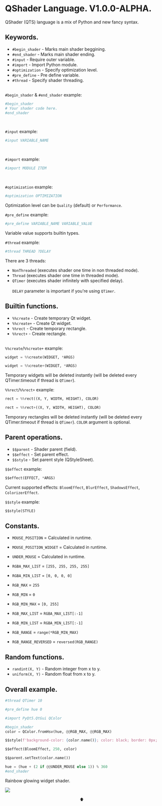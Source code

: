 # QShader Language. V1.0.0-ALPHA.
QShader (QTS) language is a mix of Python and new fancy syntax.

<h2>Keywords.</h2>

* `#begin_shader` - Marks main shader beggining.
* `#end_shader` - Marks main shader ending.
* `#input` - Require outer variable.
* `#import` - Import Python module.
* `#optimization` - Specify optimization level.
* `#pre_define` - Pre define variable.
* `#thread` - Specify shader threading.<br><br>

`#begin_shader` & `#end_shader` example:
```python
#begin_shader
# Your shader code here.
#end_shader
```
<br>

`#input` example:
```python
#input VARIABLE_NAME
```
<br>

`#import` example:
```python
#import MODULE ITEM
```
<br>

`#optimization` example:
```python
#optimization OPTIMIZATION
```
Optimization level can be `Quality` (default) or `Performance`.<br>

`#pre_define` example:
```python
#pre_define VARIABLE_NAME VARIABLE_VALUE
```
Variable value supports builtin types.<br>

`#thread` example:
```python
#thread THREAD ?DELAY
```
There are 3 threads:
* `NonThreaded` (executes shader one time in non threaded mode).
* `Thread` (executes shader one time in threaded mode).
* `QTimer` (executes shader infinitely with specified delay).
<br><BR>`DELAY` parameter is important if you're using `QTimer`.

<h2>Builtin functions.</h2>

* `%%create` - Create temporary Qt widget.
* `%%create+` - Create Qt widget.
* `%%rect` - Create temporary rectangle.
* `%%rect+` - Create rectangle.<br><br>

`%%create`/`%%create+` example:
```python
widget = %%create(WIDGET, *ARGS)

widget = %%create+(WIDGET, *ARGS)
```
Temporary widgets will be deleted instantly (will be deleted every QTimer.timeout if thread is `QTimer`).<br>

`%%rect`/`%%rect+` example:
```python
rect = %%rect((X, Y, WIDTH, HEIGHT), COLOR)

rect = %%rect+((X, Y, WIDTH, HEIGHT), COLOR)
```
Temporary rectangles will be deleted instantly (will be deleted every QTimer.timeout if thread is `QTimer`). `COLOR` argument is optional.<br>

<h2>Parent operations.</h2>

* `$$parent` - Shader parent (field).
* `$$effect` - Set parent effect.
* `$$style` - Set parent style (QStyleSheet).

`$$effect` example:
```python
$$effect(EFFECT, *ARGS)
```
Current supported effects: `BloomEffect`, `BlurEffect`, `ShadowsEffect`, `ColorizerEffect`.<br>

`$$style` example:
```python
$$style(STYLE)
```

<h2>Constants.</h2>

* `MOUSE_POSITION` = Calculated in runtime.
* `MOUSE_POSITION_WIDGET` = Calculated in runtime.

* `UNDER_MOUSE` = Calculated in runtime.

* `RGBA_MAX_LIST` = `[255, 255, 255, 255]`
* `RGBA_MIN_LIST` = `[0, 0, 0, 0]`

* `RGB_MAX` = `255`
* `RGB_MIN` = `0`

* `RGB_MIN_MAX` = `[0, 255]`

* `RGB_MAX_LIST` = `RGBA_MAX_LIST[:-1]`
* `RGB_MIN_LIST` = `RGBA_MIN_LIST[:-1]`

* `RGB_RANGE` = `range(*RGB_MIN_MAX)`

* `RGB_RANGE_REVERSED` = `reversed(RGB_RANGE)`

<h2>Random functions.</h2>

* `randint(X, Y)` - Random integer from x to y.
* `uniform(X, Y)` - Random float from x to y.

<h2>Overall example.</h2>

```python
#thread QTimer 10

#pre_define hue 0

#import PyQt5.QtGui QColor

#begin_shader
color = QColor.fromHsv(hue, @@RGB_MAX, @@RGB_MAX)

$$style(f'background-color: {color.name()}; color: black; border: 0px; font-size: 20px; padding: 30px;')

$$effect(BloomEffect, 250, color)

$$parent.setText(color.name())

hue = (hue + (2 if @@UNDER_MOUSE else 1)) % 360
#end_shader
```
Rainbow glowing widget shader.<br>

<img src="shaders.gif">
<p align="center">⬆</p>
